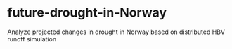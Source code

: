 # future-drought-in-Norway
Analyze projected changes in drought in Norway based on distributed HBV runoff simulation 
